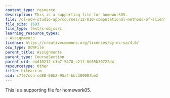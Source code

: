 ```yaml
---
content_type: resource
description: This is a supporting file for homework05.
file: /ol-ocw-studio-app/courses/12-010-computational-methods-of-scientific-programming-fall-2011/c7f67ccacd8060b295a4bbc309007be2_bikeacc.m
file_size: 1693
file_type: text/x-objcsrc
learning_resource_types:
- Assignments
license: https://creativecommons.org/licenses/by-nc-sa/4.0/
ocw_type: OCWFile
parent_title: Assignments
parent_type: CourseSection
parent_uid: e4d10212-c3b7-5470-c21f-8d65b30722d4
resourcetype: Other
title: bikeacc.m
uid: c7f67cca-cd80-60b2-95a4-bbc309007be2
---
```

This is a supporting file for homework05.
